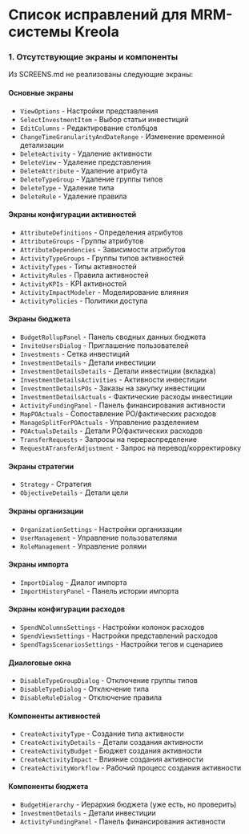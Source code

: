 # Список исправлений для MRM-системы Kreola

### 1. Отсутствующие экраны и компоненты
Из SCREENS.md не реализованы следующие экраны:

#### Основные экраны
- `ViewOptions` - Настройки представления
- `SelectInvestmentItem` - Выбор статьи инвестиций
- `EditColumns` - Редактирование столбцов
- `ChangeTimeGranularityAndDateRange` - Изменение временной детализации
- `DeleteActivity` - Удаление активности
- `DeleteView` - Удаление представления
- `DeleteAttribute` - Удаление атрибута
- `DeleteTypeGroup` - Удаление группы типов
- `DeleteType` - Удаление типа
- `DeleteRule` - Удаление правила

#### Экраны конфигурации активностей
- `AttributeDefinitions` - Определения атрибутов
- `AttributeGroups` - Группы атрибутов
- `AttributeDependencies` - Зависимости атрибутов
- `ActivityTypeGroups` - Группы типов активностей
- `ActivityTypes` - Типы активностей
- `ActivityRules` - Правила активностей
- `ActivityKPIs` - KPI активностей
- `ActivityImpactModeler` - Моделирование влияния
- `ActivityPolicies` - Политики доступа

#### Экраны бюджета
- `BudgetRollupPanel` - Панель сводных данных бюджета
- `InviteUsersDialog` - Приглашение пользователей
- `Investments` - Сетка инвестиций
- `InvestmentDetails` - Детали инвестиции
- `InvestmentDetailsDetails` - Детали инвестиции (вкладка)
- `InvestmentDetailsActivities` - Активности инвестиции
- `InvestmentDetailsPOs` - Заказы на закупку инвестиции
- `InvestmentDetailsActuals` - Фактические расходы инвестиции
- `ActivityFundingPanel` - Панель финансирования активности
- `MapPOActuals` - Сопоставление PO/фактических расходов
- `ManageSplitForPOActuals` - Управление разделением
- `POActualsDetails` - Детали PO/фактических расходов
- `TransferRequests` - Запросы на перераспределение
- `RequestATransferAdjustment` - Запрос на перевод/корректировку

#### Экраны стратегии
- `Strategy` - Стратегия
- `ObjectiveDetails` - Детали цели

#### Экраны организации
- `OrganizationSettings` - Настройки организации
- `UserManagement` - Управление пользователями
- `RoleManagement` - Управление ролями

#### Экраны импорта
- `ImportDialog` - Диалог импорта
- `ImportHistoryPanel` - Панель истории импорта

#### Экраны конфигурации расходов
- `SpendNColumnsSettings` - Настройки колонок расходов
- `SpendViewsSettings` - Настройки представлений расходов
- `SpendTagsScenariosSettings` - Настройки тегов и сценариев

#### Диалоговые окна
- `DisableTypeGroupDialog` - Отключение группы типов
- `DisableTypeDialog` - Отключение типа
- `DisableRuleDialog` - Отключение правила

#### Компоненты активностей
- `CreateActivityType` - Создание типа активности
- `CreateActivityDetails` - Детали создания активности
- `CreateActivityBudget` - Бюджет создания активности
- `CreateActivityImpact` - Влияние создания активности
- `CreateActivityWorkflow` - Рабочий процесс создания активности

#### Компоненты бюджета
- `BudgetHierarchy` - Иерархия бюджета (уже есть, но проверить)
- `InvestmentDetails` - Детали инвестиции
- `ActivityFundingPanel` - Панель финансирования активности
